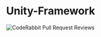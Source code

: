 ﻿# Unity-Framework

![CodeRabbit Pull Request Reviews](https://img.shields.io/coderabbit/prs/github/arijeetbaruah/Unity-Framework?utm_source=oss&utm_medium=github&utm_campaign=arijeetbaruah%2FUnity-Framework&labelColor=171717&color=FF570A&link=https%3A%2F%2Fcoderabbit.ai&label=CodeRabbit+Reviews)
